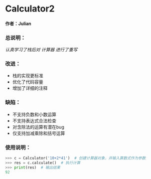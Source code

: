 # Calculator2  
#### 作者：Julian  
### 总说明：  
_认真学习了栈后对 计算器 进行了重写_  
### 改进：  
* 栈的实现更标准  
* 优化了代码容量  
* 增加了详细的注释  
### 缺陷：  
* 不支持负数和小数运算  
* 不支持表达式合法检查
* 对含除法的运算有潜在bug
* 仅支持加减乘除和括号运算

### 使用说明：  
```python
>>> c = Calculator('10+2*41')  # 创建计算器对象，并输入算数式作为参数
>>> res = c.calculate()  # 执行计算
>>> print(res)  # 输出结果
92
```
